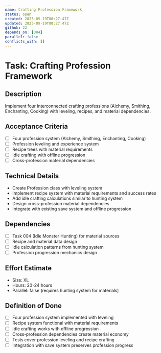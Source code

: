 ```yaml
---
name: Crafting Profession Framework
status: open
created: 2025-09-19T00:27:47Z
updated: 2025-09-19T00:27:47Z
github: 22
depends_on: [004]
parallel: false
conflicts_with: []
---
```


# Task: Crafting Profession Framework

## Description
Implement four interconnected crafting professions (Alchemy, Smithing, Enchanting, Cooking) with leveling, recipes, and material dependencies.

## Acceptance Criteria
- [ ] Four profession system (Alchemy, Smithing, Enchanting, Cooking)
- [ ] Profession leveling and experience system
- [ ] Recipe trees with material requirements
- [ ] Idle crafting with offline progression
- [ ] Cross-profession material dependencies

## Technical Details
- Create Profession class with leveling system
- Implement recipe system with material requirements and success rates
- Add idle crafting calculations similar to hunting system
- Design cross-profession material dependencies
- Integrate with existing save system and offline progression

## Dependencies
- [ ] Task 004 (Idle Monster Hunting) for material sources
- [ ] Recipe and material data design
- [ ] Idle calculation patterns from hunting system
- [ ] Profession progression mechanics design

## Effort Estimate
- Size: XL
- Hours: 20-24 hours
- Parallel: false (requires hunting system for materials)

## Definition of Done
- [ ] Four profession system implemented with leveling
- [ ] Recipe system functional with material requirements
- [ ] Idle crafting works with offline progression
- [ ] Cross-profession dependencies create material economy
- [ ] Tests cover profession leveling and recipe crafting
- [ ] Integration with save system preserves profession progress
